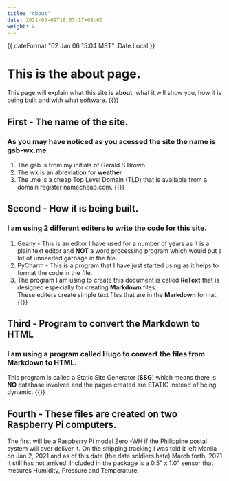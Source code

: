 ```yaml
---
title: "About"
date: 2021-03-09T18:07:17+08:00
weight: 4
---
```


{{ dateFormat "02 Jan 06 15:04 MST" .Date.Local }}

# This is the **about** page.

This page will explain what this site is **about**, what it will show you, how it is being built and with what software.
{{<divider>}}
## First - The name of the site.
### As you may have noticed as you acessed the site the name is **gsb-wx.me** 
1. The gsb is from my initials of Gerald S Brown
2. The wx is an abreviation for **weather**
3. The .me is a cheap Top Level Domain (TLD) that is available from a domain register namecheap.com.
{{<divider>}}
## Second - How it is being built.
### I am using 2 different editers to write the code for this site.
1. Geany - This is an editor I have used for a number of years as it is a plain text editor and **NOT** a word processing program which would put a lot of unneeded garbage in the file.
2.  PyCharm - This is a program that I have just started using as it helps to format the code in the file.
3. The program I am using to create this document is called **ReText** that is designed especially for creating **Markdown** files.  
These editers create simple text files that are in the **Markdown** format.
{{<divider>}}
## Third - Program to convert the Markdown to HTML
### I am using a program called Hugo to convert the files from Markdown to HTML.
This program is called a Static Site Generator (**SSG**) which means there is **NO** database involved and the pages created are STATIC instead of being dynamic.
{{<divider>}}
## Fourth - These files are created on two Raspberry Pi computers.  
 The first will be a Raspberry Pi model Zero -WH if the Philippine postal system will ever deliver it. On the shipping tracking I was told it left Manila on Jan 2, 2021 and as of this date (the date soldiers hate) March forth, 2021 it still has not arrived. Included in the package is a 0.5" x 1.0" sensor that mesures Humidity, Pressure and Temperature.
